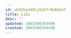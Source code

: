 ```yaml
---
id: uhd2kqv69ly9jb7r0o6dw1t
title: Libs
desc: ''
updated: 1665586354490
created: 1665586354490
---
```

